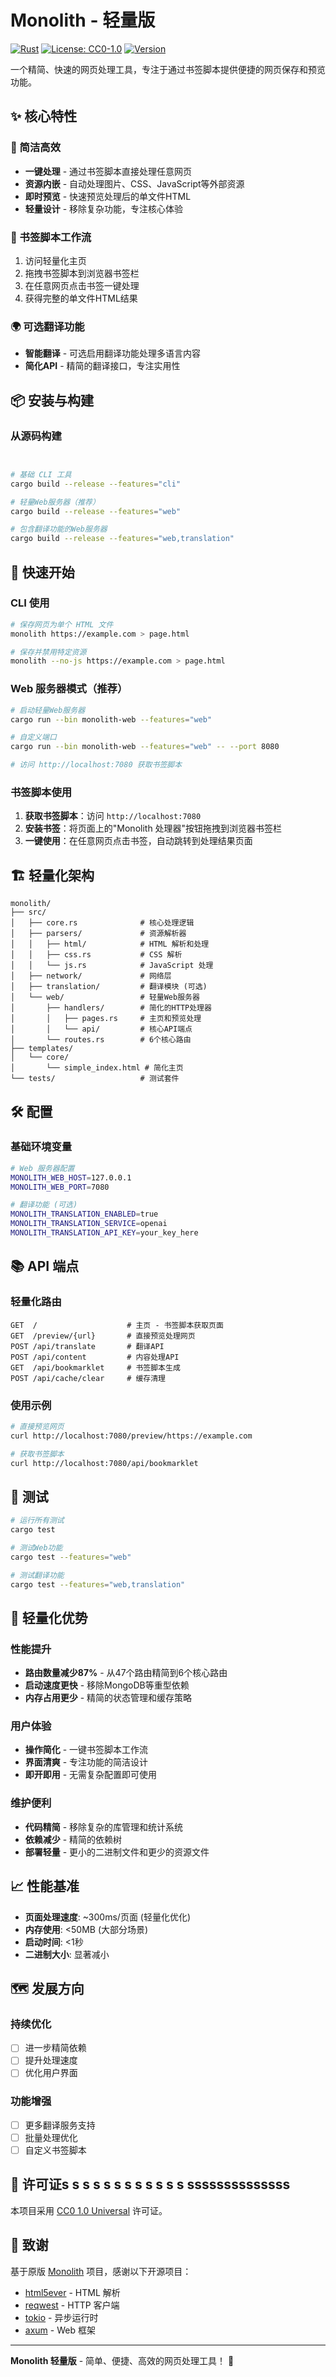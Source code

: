 # Monolith - 轻量版

[![Rust](https://img.shields.io/badge/rust-1.70+-blue.svg)](https://www.rust-lang.org)
[![License: CC0-1.0](https://img.shields.io/badge/License-CC0%201.0-lightgrey.svg)](http://creativecommons.org/publicdomain/zero/1.0/)
[![Version](https://img.shields.io/badge/version-2.11.0--lightweight-green.svg)](https://github.com/Y2Z/monolith)

一个精简、快速的网页处理工具，专注于通过书签脚本提供便捷的网页保存和预览功能。

## ✨ 核心特性

### 🚀 简洁高效
- **一键处理** - 通过书签脚本直接处理任意网页
- **资源内嵌** - 自动处理图片、CSS、JavaScript等外部资源
- **即时预览** - 快速预览处理后的单文件HTML
- **轻量设计** - 移除复杂功能，专注核心体验

### 📖 书签脚本工作流
1. 访问轻量化主页
2. 拖拽书签脚本到浏览器书签栏
3. 在任意网页点击书签一键处理
4. 获得完整的单文件HTML结果

### 🌍 可选翻译功能
- **智能翻译** - 可选启用翻译功能处理多语言内容
- **简化API** - 精简的翻译接口，专注实用性

## 📦 安装与构建

### 从源码构建

```bash


# 基础 CLI 工具
cargo build --release --features="cli"

# 轻量Web服务器（推荐）
cargo build --release --features="web"

# 包含翻译功能的Web服务器
cargo build --release --features="web,translation"
```

## 🚀 快速开始

### CLI 使用

```bash
# 保存网页为单个 HTML 文件
monolith https://example.com > page.html

# 保存并禁用特定资源
monolith --no-js https://example.com > page.html
```

### Web 服务器模式（推荐）

```bash
# 启动轻量Web服务器
cargo run --bin monolith-web --features="web"

# 自定义端口
cargo run --bin monolith-web --features="web" -- --port 8080

# 访问 http://localhost:7080 获取书签脚本
```

### 书签脚本使用

1. **获取书签脚本**：访问 `http://localhost:7080`
2. **安装书签**：将页面上的"Monolith 处理器"按钮拖拽到浏览器书签栏
3. **一键使用**：在任意网页点击书签，自动跳转到处理结果页面

## 🏗️ 轻量化架构

```
monolith/
├── src/
│   ├── core.rs              # 核心处理逻辑
│   ├── parsers/             # 资源解析器
│   │   ├── html/            # HTML 解析和处理
│   │   ├── css.rs           # CSS 解析
│   │   └── js.rs            # JavaScript 处理
│   ├── network/             # 网络层
│   ├── translation/         # 翻译模块 (可选)
│   └── web/                 # 轻量Web服务器
│       ├── handlers/        # 简化的HTTP处理器
│       │   ├── pages.rs     # 主页和预览处理
│       │   └── api/         # 核心API端点
│       └── routes.rs        # 6个核心路由
├── templates/
│   └── core/
│       └── simple_index.html # 简化主页
└── tests/                   # 测试套件
```

## 🛠️ 配置

### 基础环境变量

```bash
# Web 服务器配置
MONOLITH_WEB_HOST=127.0.0.1
MONOLITH_WEB_PORT=7080

# 翻译功能 (可选)
MONOLITH_TRANSLATION_ENABLED=true
MONOLITH_TRANSLATION_SERVICE=openai
MONOLITH_TRANSLATION_API_KEY=your_key_here
```

## 📚 API 端点

### 轻量化路由

```
GET  /                    # 主页 - 书签脚本获取页面
GET  /preview/{url}       # 直接预览处理网页
POST /api/translate       # 翻译API
POST /api/content         # 内容处理API  
GET  /api/bookmarklet     # 书签脚本生成
POST /api/cache/clear     # 缓存清理
```

### 使用示例

```bash
# 直接预览网页
curl http://localhost:7080/preview/https://example.com

# 获取书签脚本
curl http://localhost:7080/api/bookmarklet
```

## 🧪 测试

```bash
# 运行所有测试
cargo test

# 测试Web功能
cargo test --features="web"

# 测试翻译功能
cargo test --features="web,translation"
```

## 🎯 轻量化优势

### 性能提升
- **路由数量减少87%** - 从47个路由精简到6个核心路由
- **启动速度更快** - 移除MongoDB等重型依赖
- **内存占用更少** - 精简的状态管理和缓存策略

### 用户体验
- **操作简化** - 一键书签脚本工作流
- **界面清爽** - 专注功能的简洁设计
- **即开即用** - 无需复杂配置即可使用

### 维护便利
- **代码精简** - 移除复杂的库管理和统计系统
- **依赖减少** - 精简的依赖树
- **部署轻量** - 更小的二进制文件和更少的资源文件

## 📈 性能基准

- **页面处理速度**: ~300ms/页面 (轻量化优化)
- **内存使用**: <50MB (大部分场景)
- **启动时间**: <1秒
- **二进制大小**: 显著减小

## 🗺️ 发展方向

### 持续优化
- [ ] 进一步精简依赖
- [ ] 提升处理速度
- [ ] 优化用户界面

### 功能增强
- [ ] 更多翻译服务支持
- [ ] 批量处理优化
- [ ] 自定义书签脚本

## 📄 许可证s s s s s s s s s s s s ssssssssssssss

本项目采用 [CC0 1.0 Universal](LICENSE) 许可证。

## 🙏 致谢

基于原版 [Monolith](https://github.com/Y2Z/monolith) 项目，感谢以下开源项目：

- [html5ever](https://github.com/servo/html5ever) - HTML 解析
- [reqwest](https://github.com/seanmonstar/reqwest) - HTTP 客户端  
- [tokio](https://github.com/tokio-rs/tokio) - 异步运行时
- [axum](https://github.com/tokio-rs/axum) - Web 框架

---

**Monolith 轻量版** - 简单、便捷、高效的网页处理工具！ 🚀